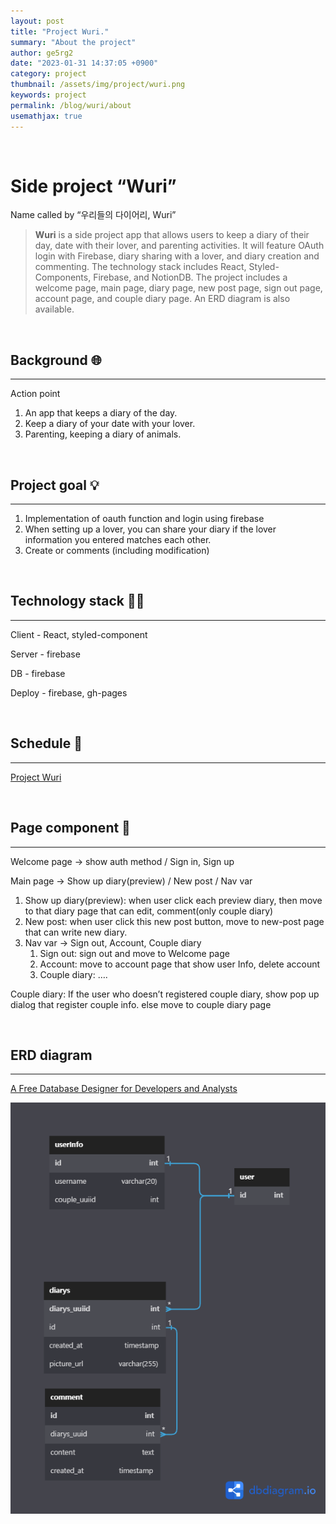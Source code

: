 ```yaml
---
layout: post
title: "Project Wuri."
summary: "About the project"
author: ge5rg2
date: "2023-01-31 14:37:05 +0900"
category: project
thumbnail: /assets/img/project/wuri.png
keywords: project
permalink: /blog/wuri/about
usemathjax: true
---
```


<br/>

# Side project “Wuri”

Name called by “우리들의 다이어리, Wuri”

> **Wuri** is a side project app that allows users to keep a diary of their day, date with their lover, and parenting activities. It will feature OAuth login with Firebase, diary sharing with a lover, and diary creation and commenting. The technology stack includes React, Styled-Components, Firebase, and NotionDB. The project includes a welcome page, main page, diary page, new post page, sign out page, account page, and couple diary page. An ERD diagram is also available.

<br/>

## Background 🌐

---

Action point

1. An app that keeps a diary of the day.
2. Keep a diary of your date with your lover.
3. Parenting, keeping a diary of animals.

<br/>

## Project goal 💡

---

1. Implementation of oauth function and login using firebase
2. When setting up a lover, you can share your diary if the lover information you entered matches each other.
3. Create or comments (including modification)

<br/>

## Technology stack 👨‍🔧

---

Client - React, styled-component

Server - firebase

DB - firebase

Deploy - firebase, gh-pages

<br/>

## Schedule 📆

---

[Project Wuri](https://www.notion.so/c00f659653444fa38152b99ee6deaeb7)

<br/>

## Page component 📃

---

Welcome page → show auth method / Sign in, Sign up

Main page → Show up diary(preview) / New post / Nav var

1. Show up diary(preview): when user click each preview diary, then move to that diary page that can edit, comment(only couple diary)
2. New post: when user click this new post button, move to new-post page that can write new diary.
3. Nav var → Sign out, Account, Couple diary
   1. Sign out: sign out and move to Welcome page
   2. Account: move to account page that show user Info, delete account
   3. Couple diary: ….

Couple diary: If the user who doesn’t registered couple diary, show pop up dialog that register couple info. else move to couple diary page

<br/>

## ERD diagram

---

[A Free Database Designer for Developers and Analysts](https://dbdiagram.io/d/63f3006c296d97641d822e33)

![ERD](/assets/img/project/ERD.png)
